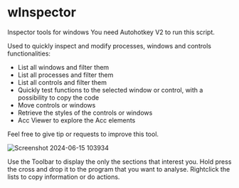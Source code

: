 # wInspector
Inspector tools for windows
You need Autohotkey V2 to run this script.

Used to quickly inspect and modify processes, windows and controls
functionalities:
 - List all windows and filter them
 - List all processes and filter them
 - List all controls and filter them
 - Quickly test functions to the selected window or control, with a possibility to copy the code
 - Move controls or windows
 - Retrieve the styles of the controls or windows
 - Acc Viewer to explore the Acc elements

Feel free to give tip or requests to improve this tool.

![Screenshot 2024-06-15 103934](https://github.com/dmtr99/wInspector/assets/49044495/2ec66922-f53e-4eea-ad4f-118c0266730b)

Use the Toolbar to display the only the sections that interest you.
Hold press the cross and drop it to the program that you want to analyse.
Rightclick the lists to copy information or do actions.
